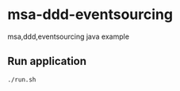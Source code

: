 # msa-ddd-eventsourcing
msa,ddd,eventsourcing java example

## Run application

```$xslt
./run.sh
```
